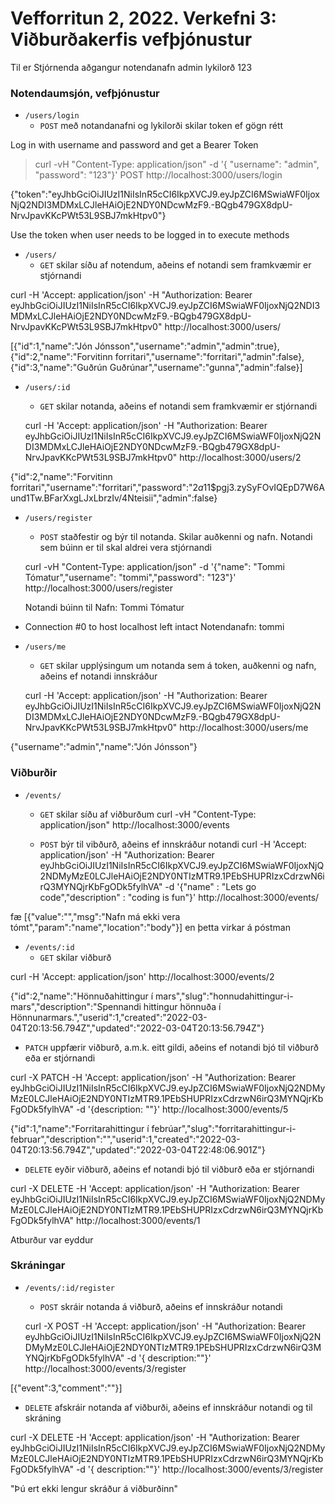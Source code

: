 # Vefforritun 2, 2022. Verkefni 3: Viðburðakerfis vefþjónustur

Til er Stjórnenda aðgangur
notendanafn admin
lykilorð 123

### Notendaumsjón, vefþjónustur

- `/users/login`
  - `POST` með notandanafni og lykilorði skilar token ef gögn rétt

Log in with username and password and get a Bearer Token

> curl -vH "Content-Type: application/json" -d '{ "username": "admin", "password": "123"}' POST http://localhost:3000/users/login

{"token":"eyJhbGciOiJIUzI1NiIsInR5cCI6IkpXVCJ9.eyJpZCI6MSwiaWF0IjoxNjQ2NDI3MDMxLCJleHAiOjE2NDY0NDcwMzF9.-BQgb479GX8dpU-NrvJpavKKcPWt53L9SBJ7mkHtpv0"}

Use the token when user needs to be logged in to execute methods

- `/users/`
  - `GET` skilar síðu af notendum, aðeins ef notandi sem framkvæmir er stjórnandi

curl -H 'Accept: application/json' -H "Authorization: Bearer eyJhbGciOiJIUzI1NiIsInR5cCI6IkpXVCJ9.eyJpZCI6MSwiaWF0IjoxNjQ2NDI3MDMxLCJleHAiOjE2NDY0NDcwMzF9.-BQgb479GX8dpU-NrvJpavKKcPWt53L9SBJ7mkHtpv0" http://localhost:3000/users/

[{"id":1,"name":"Jón Jónsson","username":"admin","admin":true},{"id":2,"name":"Forvitinn forritari","username":"forritari","admin":false},{"id":3,"name":"Guðrún Guðrúnar","username":"gunna","admin":false}]

- `/users/:id`

  - `GET` skilar notanda, aðeins ef notandi sem framkvæmir er stjórnandi

  curl -H 'Accept: application/json' -H "Authorization: Bearer eyJhbGciOiJIUzI1NiIsInR5cCI6IkpXVCJ9.eyJpZCI6MSwiaWF0IjoxNjQ2NDI3MDMxLCJleHAiOjE2NDY0NDcwMzF9.-BQgb479GX8dpU-NrvJpavKKcPWt53L9SBJ7mkHtpv0" http://localhost:3000/users/2

{"id":2,"name":"Forvitinn forritari","username":"forritari","password":"$2a$11$pgj3.zySyFOvIQEpD7W6Aund1Tw.BFarXxgLJxLbrzIv/4Nteisii","admin":false}

- `/users/register`

  - `POST` staðfestir og býr til notanda. Skilar auðkenni og nafn. Notandi sem búinn er til skal aldrei vera stjórnandi

  curl -vH "Content-Type: application/json" -d '{"name": "Tommi Tómatur","username": "tommi","password": "123"}' http://localhost:3000/users/register

  Notandi búinn til
  Nafn: Tommi Tómatur

- Connection #0 to host localhost left intact
  Notendanafn: tommi

- `/users/me`

  - `GET` skilar upplýsingum um notanda sem á token, auðkenni og nafn, aðeins ef notandi innskráður

  curl -H 'Accept: application/json' -H "Authorization: Bearer eyJhbGciOiJIUzI1NiIsInR5cCI6IkpXVCJ9.eyJpZCI6MSwiaWF0IjoxNjQ2NDI3MDMxLCJleHAiOjE2NDY0NDcwMzF9.-BQgb479GX8dpU-NrvJpavKKcPWt53L9SBJ7mkHtpv0" http://localhost:3000/users/me

{"username":"admin","name":"Jón Jónsson"}

### Viðburðir

- `/events/`

  - `GET` skilar síðu af viðburðum
    curl -vH "Content-Type: application/json" http://localhost:3000/events

  - `POST` býr til vibðurð, aðeins ef innskráður notandi
    curl -H 'Accept: application/json' -H "Authorization: Bearer eyJhbGciOiJIUzI1NiIsInR5cCI6IkpXVCJ9.eyJpZCI6MSwiaWF0IjoxNjQ2NDMyMzE0LCJleHAiOjE2NDY0NTIzMTR9.1PEbSHUPRIzxCdrzwN6irQ3MYNQjrKbFgODk5fylhVA" -d '{"name" : "Lets go code","description" : "coding is fun"}' http://localhost:3000/events/

fæ [{"value":"","msg":"Nafn má ekki vera tómt","param":"name","location":"body"}] en þetta virkar á póstman

- `/events/:id`
  - `GET` skilar viðburð

curl -H 'Accept: application/json' http://localhost:3000/events/2

{"id":2,"name":"Hönnuðahittingur í mars","slug":"honnudahittingur-i-mars","description":"Spennandi hittingur hönnuða í Hönnunarmars.","userid":1,"created":"2022-03-04T20:13:56.794Z","updated":"2022-03-04T20:13:56.794Z"}

- `PATCH` uppfærir viðburð, a.m.k. eitt gildi, aðeins ef notandi bjó til viðburð eða er stjórnandi

curl -X PATCH -H 'Accept: application/json' -H "Authorization: Bearer eyJhbGciOiJIUzI1NiIsInR5cCI6IkpXVCJ9.eyJpZCI6MSwiaWF0IjoxNjQ2NDMyMzE0LCJleHAiOjE2NDY0NTIzMTR9.1PEbSHUPRIzxCdrzwN6irQ3MYNQjrKbFgODk5fylhVA" -d '{description: ""}' http://localhost:3000/events/5

{"id":1,"name":"Forritarahittingur í febrúar","slug":"forritarahittingur-i-februar","description":"","userid":1,"created":"2022-03-04T20:13:56.794Z","updated":"2022-03-04T22:48:06.901Z"}

- `DELETE` eyðir viðburð, aðeins ef notandi bjó til viðburð eða er stjórnandi

curl -X DELETE -H 'Accept: application/json' -H "Authorization: Bearer eyJhbGciOiJIUzI1NiIsInR5cCI6IkpXVCJ9.eyJpZCI6MSwiaWF0IjoxNjQ2NDMyMzE0LCJleHAiOjE2NDY0NTIzMTR9.1PEbSHUPRIzxCdrzwN6irQ3MYNQjrKbFgODk5fylhVA" http://localhost:3000/events/1

Atburður var eyddur

### Skráningar

- `/events/:id/register`

  - `POST` skráir notanda á viðburð, aðeins ef innskráður notandi

  curl -X POST -H 'Accept: application/json' -H "Authorization: Bearer eyJhbGciOiJIUzI1NiIsInR5cCI6IkpXVCJ9.eyJpZCI6MSwiaWF0IjoxNjQ2NDMyMzE0LCJleHAiOjE2NDY0NTIzMTR9.1PEbSHUPRIzxCdrzwN6irQ3MYNQjrKbFgODk5fylhVA" -d '{ description:""}' http://localhost:3000/events/3/register

[{"event":3,"comment":""}]

- `DELETE` afskráir notanda af viðburði, aðeins ef innskráður notandi og til skráning

curl -X DELETE -H 'Accept: application/json' -H "Authorization: Bearer eyJhbGciOiJIUzI1NiIsInR5cCI6IkpXVCJ9.eyJpZCI6MSwiaWF0IjoxNjQ2NDMyMzE0LCJleHAiOjE2NDY0NTIzMTR9.1PEbSHUPRIzxCdrzwN6irQ3MYNQjrKbFgODk5fylhVA" -d '{ description:""}' http://localhost:3000/events/3/register

"Þú ert ekki lengur skráður á viðburðinn"
